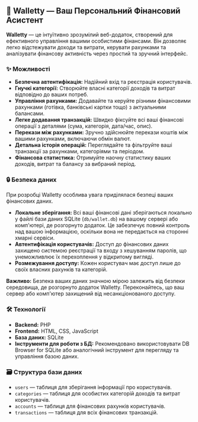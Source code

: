 ## 💼 Walletty — Ваш Персональний Фінансовий Асистент

**Walletty** — це інтуїтивно зрозумілий веб-додаток, створений для ефективного управління вашими особистими фінансами. Він дозволяє легко відстежувати доходи та витрати, керувати рахунками та аналізувати фінансову активність через простий та зручний інтерфейс.

### ✨ Можливості

* **Безпечна автентифікація:** Надійний вхід та реєстрація користувачів.
* **Гнучкі категорії:** Створюйте власні категорії доходів та витрат відповідно до ваших потреб.
* **Управління рахунками:** Додавайте та керуйте різними фінансовими рахунками (готівка, банківські картки тощо) з актуальними балансами.
* **Легке додавання транзакцій:** Швидко фіксуйте всі ваші фінансові операції з деталями (сума, категорія, дата/час, опис).
* **Перекази між рахунками:** Зручно здійснюйте перекази коштів між вашими рахунками, включаючи обмін валют.
* **Детальна історія операцій:** Переглядайте та фільтруйте ваші транзакції за рахунками, категоріями та періодом.
* **Фінансова статистика:** Отримуйте наочну статистику ваших доходів, витрат та балансу за вибраний період.

### 🔒 Безпека даних

При розробці Walletty особлива увага приділялася безпеці ваших фінансових даних.

* **Локальне зберігання:** Всі ваші фінансові дані зберігаються локально у файлі бази даних SQLite (`db/wallet.db`) на вашому сервері або комп'ютері, де розгорнуто додаток. Це забезпечує повний контроль над вашою інформацією, оскільки вона не передається на сторонні хмарні сервіси.
* **Автентифікація користувачів:** Доступ до фінансових даних захищено системою реєстрації та входу з хешуванням паролів, що унеможливлює їх перехоплення у відкритому вигляді.
* **Розмежування доступу:** Кожен користувач має доступ лише до своїх власних рахунків та категорій.

**Важливо:** Безпека ваших даних значною мірою залежить від безпеки середовища, де розгорнуто додаток Walletty. Переконайтесь, що ваш сервер або комп'ютер захищений від несанкціонованого доступу.

### 🛠 Технології

* **Backend:** PHP
* **Frontend:** HTML, CSS, JavaScript
* **База даних:** SQLite
* **Інструменти для роботи з БД:** Рекомендовано використовувати DB Browser for SQLite або аналогічний інструмент для перегляду та управління базою даних.

### 🗃 Структура бази даних

* `users` — таблиця для зберігання інформації про користувачів.
* `categories` — таблиця для особистих категорій доходів та витрат користувачів.
* `accounts` — таблиця для фінансових рахунків користувачів.
* `transactions` — таблиця для всіх фінансових транзакцій.
